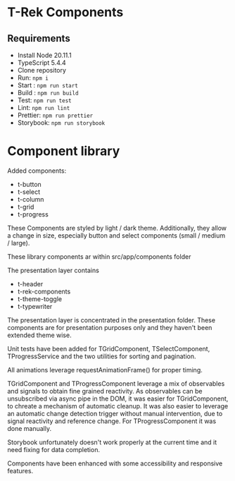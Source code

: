 # T-Rek Components

## Requirements

- Install Node 20.11.1
- TypeScript 5.4.4
- Clone repository
- Run: `npm i`
- Start : `npm run start`
- Build : `npm run build`
- Test: `npm run test`
- Lint: `npm run lint`
- Prettier: `npm run prettier`
- Storybook: `npm run storybook`

# Component library

Added components:

- t-button
- t-select
- t-column
- t-grid
- t-progress

These Components are styled by light / dark theme. Additionally, they allow a change in size, especially button and select components (small / medium / large).

These library components ar within src/app/components folder

The presentation layer contains

- t-header
- t-rek-components
- t-theme-toggle
- t-typewriter

The presentation layer is concentrated in the presentation folder.
These components are for presentation purposes only and they haven't been extended theme wise.

Unit tests have been added for TGridComponent, TSelectComponent, TProgressService and the two utilities for sorting and pagination.

All animations leverage requestAnimationFrame() for proper timing.

TGridComponent and TProgressComponent leverage a mix of observables and signals to obtain fine grained reactivity.
As observables can be unsubscribed via async pipe in the DOM, it was easier for TGridComponent, to chreate a mechanism of automatic cleanup.
It was also easier to leverage an automatic change detection trigger without manual intervention, due to signal reactivity and reference change.
For TProgressComponent it was done manually.

Storybook unfortunately doesn't work properly at the current time and it need fixing for data completion.

Components have been enhanced with some accessibility and responsive features.
